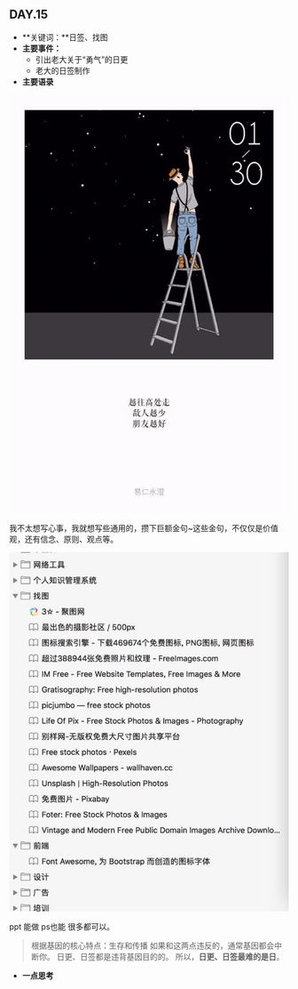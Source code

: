## DAY.15
+ **关键词：**日签、找图
+ **主要事件：**
    + 引出老大关于“勇气”的日更
    + 老大的日签制作
+ **主要语录**

![](./_image/7d3111369eed0d81a79f4bfa7d8e2b0.jpg)

我不太想写心事，我就想写些通用的，攒下巨额金句~这些金句，不仅仅是价值观，还有信念、原则、观点等。

![](./_image/1005ca87a560516a4ff0f720e2a841c.jpg)

ppt 能做 ps也能 很多都可以。

> 根据基因的核心特点：生存和传播
如果和这两点违反的，通常基因都会中断你。
日更、日签都是违背基因目的的。
所以，**日更、日签最难的是日**。

+ **一点思考**
